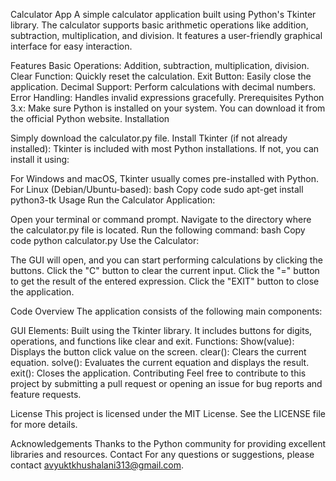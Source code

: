 Calculator App
A simple calculator application built using Python's Tkinter library. The calculator supports basic arithmetic operations like addition, subtraction, multiplication, and division. It features a user-friendly graphical interface for easy interaction.

Features
Basic Operations: Addition, subtraction, multiplication, division.
Clear Function: Quickly reset the calculation.
Exit Button: Easily close the application.
Decimal Support: Perform calculations with decimal numbers.
Error Handling: Handles invalid expressions gracefully.
Prerequisites
Python 3.x: Make sure Python is installed on your system. You can download it from the official Python website.
Installation

Simply download the calculator.py file.
Install Tkinter (if not already installed): Tkinter is included with most Python installations. If not, you can install it using:

For Windows and macOS, Tkinter usually comes pre-installed with Python.
For Linux (Debian/Ubuntu-based):
bash
Copy code
sudo apt-get install python3-tk
Usage
Run the Calculator Application:

Open your terminal or command prompt.
Navigate to the directory where the calculator.py file is located.
Run the following command:
bash
Copy code
python calculator.py
Use the Calculator:

The GUI will open, and you can start performing calculations by clicking the buttons.
Click the "C" button to clear the current input.
Click the "=" button to get the result of the entered expression.
Click the "EXIT" button to close the application.

Code Overview
The application consists of the following main components:

GUI Elements: Built using the Tkinter library. It includes buttons for digits, operations, and functions like clear and exit.
Functions:
Show(value): Displays the button click value on the screen.
clear(): Clears the current equation.
solve(): Evaluates the current equation and displays the result.
exit(): Closes the application.
Contributing
Feel free to contribute to this project by submitting a pull request or opening an issue for bug reports and feature requests.

License
This project is licensed under the MIT License. See the LICENSE file for more details.

Acknowledgements
Thanks to the Python community for providing excellent libraries and resources.
Contact
For any questions or suggestions, please contact avyuktkhushalani313@gmail.com.

